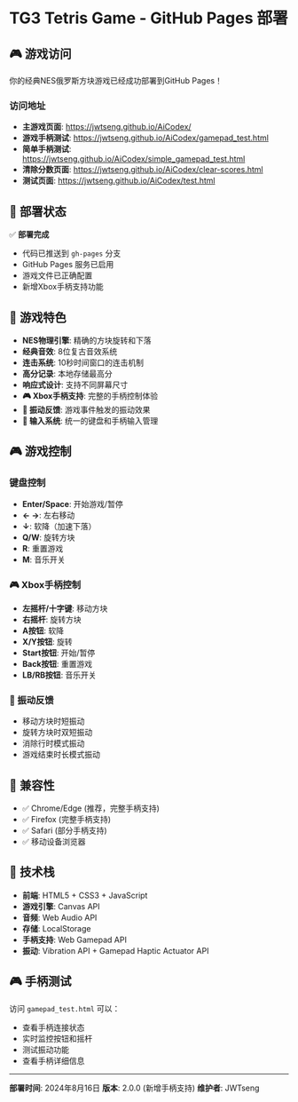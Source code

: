 # TG3 Tetris Game - GitHub Pages 部署

## 🎮 游戏访问

你的经典NES俄罗斯方块游戏已经成功部署到GitHub Pages！

### 访问地址
- **主游戏页面**: https://jwtseng.github.io/AiCodex/
- **游戏手柄测试**: https://jwtseng.github.io/AiCodex/gamepad_test.html
- **简单手柄测试**: https://jwtseng.github.io/AiCodex/simple_gamepad_test.html
- **清除分数页面**: https://jwtseng.github.io/AiCodex/clear-scores.html
- **测试页面**: https://jwtseng.github.io/AiCodex/test.html

## 🚀 部署状态

✅ **部署完成**
- 代码已推送到 `gh-pages` 分支
- GitHub Pages 服务已启用
- 游戏文件已正确配置
- 新增Xbox手柄支持功能

## 🎯 游戏特色

- **NES物理引擎**: 精确的方块旋转和下落
- **经典音效**: 8位复古音效系统
- **连击系统**: 10秒时间窗口的连击机制
- **高分记录**: 本地存储最高分
- **响应式设计**: 支持不同屏幕尺寸
- **🎮 Xbox手柄支持**: 完整的手柄控制体验
- **📳 振动反馈**: 游戏事件触发的振动效果
- **🔧 输入系统**: 统一的键盘和手柄输入管理

## 🎮 游戏控制

### 键盘控制
- **Enter/Space**: 开始游戏/暂停
- **← →**: 左右移动
- **↓**: 软降（加速下落）
- **Q/W**: 旋转方块
- **R**: 重置游戏
- **M**: 音乐开关

### 🎮 Xbox手柄控制
- **左摇杆/十字键**: 移动方块
- **右摇杆**: 旋转方块
- **A按钮**: 软降
- **X/Y按钮**: 旋转
- **Start按钮**: 开始/暂停
- **Back按钮**: 重置游戏
- **LB/RB按钮**: 音乐开关

### 📳 振动反馈
- 移动方块时短振动
- 旋转方块时双短振动
- 消除行时模式振动
- 游戏结束时长模式振动

## 📱 兼容性

- ✅ Chrome/Edge (推荐，完整手柄支持)
- ✅ Firefox (完整手柄支持)
- ✅ Safari (部分手柄支持)
- ✅ 移动设备浏览器

## 🔧 技术栈

- **前端**: HTML5 + CSS3 + JavaScript
- **游戏引擎**: Canvas API
- **音频**: Web Audio API
- **存储**: LocalStorage
- **手柄支持**: Web Gamepad API
- **振动**: Vibration API + Gamepad Haptic Actuator API

## 🎮 手柄测试

访问 `gamepad_test.html` 可以：
- 查看手柄连接状态
- 实时监控按钮和摇杆
- 测试振动功能
- 查看手柄详细信息

---

**部署时间**: 2024年8月16日
**版本**: 2.0.0 (新增手柄支持)
**维护者**: JWTseng
